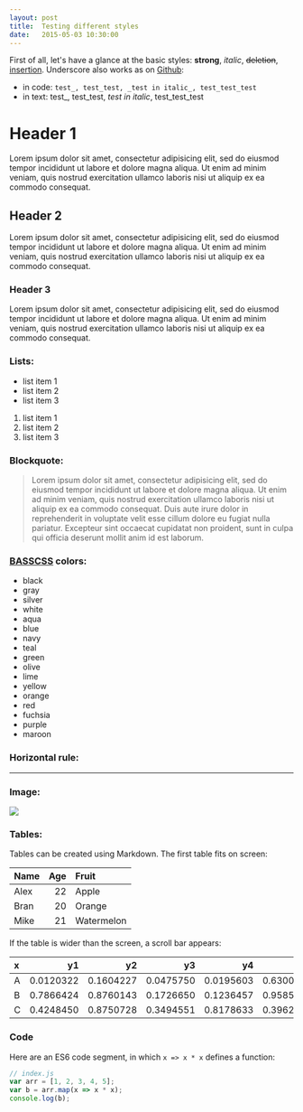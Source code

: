 ```yaml
---
layout: post
title:  Testing different styles
date:   2015-05-03 10:30:00
---
```


First of all, let's have a glance at the basic styles:
**strong**, *italic*, <del>deletion</del>, <ins>insertion</ins>. Underscore also works as on [Github](https://help.github.com/articles/github-flavored-markdown/):

- in code: `test_, test_test, _test in italic_, test_test_test`
- in text: test_, test_test, _test in italic_, test_test_test

# Header 1

Lorem ipsum dolor sit amet, consectetur adipisicing elit, sed do eiusmod tempor incididunt ut labore et dolore magna aliqua. Ut enim ad minim veniam, quis nostrud exercitation ullamco laboris nisi ut aliquip ex ea commodo consequat.

## Header 2

Lorem ipsum dolor sit amet, consectetur adipisicing elit, sed do eiusmod tempor incididunt ut labore et dolore magna aliqua. Ut enim ad minim veniam, quis nostrud exercitation ullamco laboris nisi ut aliquip ex ea commodo consequat.

### Header 3

Lorem ipsum dolor sit amet, consectetur adipisicing elit, sed do eiusmod tempor incididunt ut labore et dolore magna aliqua. Ut enim ad minim veniam, quis nostrud exercitation ullamco laboris nisi ut aliquip ex ea commodo consequat.

### Lists:

- list item 1
- list item 2
- list item 3

1. list item 1
2. list item 2
3. list item 3

### Blockquote:

> Lorem ipsum dolor sit amet, consectetur adipisicing elit, sed do eiusmod tempor incididunt ut labore et dolore magna aliqua. Ut enim ad minim veniam, quis nostrud exercitation ullamco laboris nisi ut aliquip ex ea commodo consequat. Duis aute irure dolor in reprehenderit in voluptate velit esse cillum dolore eu fugiat nulla pariatur. Excepteur sint occaecat cupidatat non proident, sunt in culpa qui officia deserunt mollit anim id est laborum.

### [BASSCSS](http://www.basscss.com/) colors:

- <span class="black">black</span>
- <span class="gray">gray</span>
- <span class="silver">silver</span>
- <span class="white">white</span>
- <span class="aqua">aqua</span>
- <span class="blue">blue</span>
- <span class="navy">navy</span>
- <span class="teal">teal</span>
- <span class="green">green</span>
- <span class="olive">olive</span>
- <span class="lime">lime</span>
- <span class="yellow">yellow</span>
- <span class="orange">orange</span>
- <span class="red">red</span>
- <span class="fuchsia">fuchsia</span>
- <span class="purple">purple</span>
- <span class="maroon">maroon</span>

### Horizontal rule:

-----------------------

### Image:

![](/images/image.jpg)

### Tables:

Tables can be created using Markdown. The first table fits on screen:

| Name | Age | Fruit      |
|:-----|----:|:-----------|
| Alex | 22  | Apple      |
| Bran | 20  | Orange     |
| Mike | 21  | Watermelon |


If the table is wider than the screen, a scroll bar appears:

|x  |        y1|        y2|        y3|        y4|        y5|        y6|        y7|        y8|        y9|       y10|
|:--|---------:|---------:|---------:|---------:|---------:|---------:|---------:|---------:|---------:|---------:|
|A  | 0.0120322| 0.1604227| 0.0475750| 0.0195603| 0.6300875| 0.0988451| 0.7523581| 0.1064724| 0.9263830| 0.2172876|
|B  | 0.7866424| 0.8760143| 0.1726650| 0.1236457| 0.9585477| 0.2710412| 0.3114512| 0.0961548| 0.1499255| 0.5575171|
|C  | 0.4248450| 0.8750728| 0.3494551| 0.8178633| 0.3962382| 0.1846068| 0.8154139| 0.5149306| 0.5695919| 0.3242904|


### Code

Here are an ES6 code segment, in which `x => x * x` defines a function:

```javascript
// index.js
var arr = [1, 2, 3, 4, 5];
var b = arr.map(x => x * x);
console.log(b);
```
